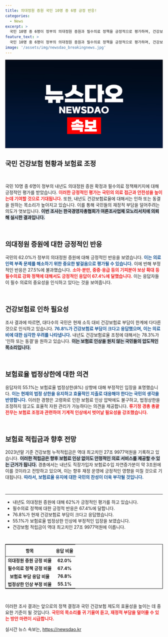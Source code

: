 ```yaml
---
title: 의대정원 증원 국민 10명 중 6명 긍정 반응!
categories:
  - News
excerpt: >
  국민 10명 중 6명이 정부의 의대정원 증원과 필수의료 정책을 긍정적으로 평가하며, 건강보험료 동결 또는 인하를 원한다는 조사 결과가 발표됐다.
feature_text: >
  국민 10명 중 6명이 정부의 의대정원 증원과 필수의료 정책을 긍정적으로 평가하며, 건강보험료 동결 또는 인하를 원한다는 조사 결과가 발표됐다.
image: '/assets/img/newsdao_breakingnews.jpg'
---
```


<p><img src="/assets/img/newsdao_breakingnews.jpg" alt="bookingtag 속보" /></p>

<h2 data-ke-size="size26">국민 건강보험 현황과 보험료 조정</h2>

<p data-ke-size="size16">&nbsp;</p>

<p>국민 10명 중 6명이 정부의 내년도 의대정원 증원 확정과 필수의료 정책패키지에 대해 긍정적인 평가를 받았습니다. <b><span style="color: #ee2323;">이러한 긍정적인 평가는 국민의 의료 접근과 안전성을 높이는데 기여할 것으로 기대됩니다.</span></b> 또한, 내년도 건강보험료율에 대해서는 인하 또는 동결을 원하는 목소리가 높아지고 있습니다. 이를 통해 국민들의 재정적 부담을 덜어주려는 의도가 엿보입니다. <b><span style="background-color: #21538527;">이번 조사는 한국경영자총협회가 여론조사업체 모노리서치에 의뢰해 실시한 결과입니다.</span></b></p>

<p data-ke-size="size16">&nbsp;</p>

<h2 data-ke-size="size26">의대정원 증원에 대한 긍정적인 반응</h2>

<p>국민의 62.0%가 정부의 의대정원 증원에 대해 긍정적인 반응을 보였습니다. <b><span style="color: #1a5490;">이는 의료 인력 부족 문제를 해소하기 위한 중요한 발걸음으로 평가될 수 있습니다.</span></b> 이에 반해 부정적인 반응은 27.5%에 불과했습니다. <b><span style="color: #ee2323;">소아·분만, 중증·응급 등의 기피분야 보상 확대 등 필수의료 강화 정책에 대해서도 긍정적인 응답이 67.4%에 달했습니다.</span></b> 이는 응답자들이 필수 의료의 중요성을 인식하고 있다는 것을 보여줍니다.</p>

<p data-ke-size="size16">&nbsp;</p>

<h2 data-ke-size="size26">건강보험료 인하 필요성</h2>

<p>조사 결과에 따르면, 대다수의 국민은 현재 소득 대비 건강보험료 부담이 한계에 다다른 것으로 인식하고 있습니다. <b><span style="color: #1a5490;">76.8%가 건강보험료 부담이 크다고 응답했으며, 이는 의료비에 대한 심각한 우려를 나타냅니다.</span></b> 내년도 건강보험료율 조정에 대해서는 78.3%가 '인하 또는 동결'을 원하고 있습니다. <b><span style="background-color: #21538527;">이는 보험료 인상을 원치 않는 국민들의 압도적인 목소리입니다.</span></b></p>

<p data-ke-size="size16">&nbsp;</p>

<h2 data-ke-size="size26">보험료율 법정상한에 대한 의견</h2>

<p>응답자의 55.1%는 보험료율 법정상한(8%) 상향에 대해 부정적인 입장을 표명했습니다. <b><span style="color: #1a5490;">이는 현재의 법정 상한을 유지하고 효율적인 지출로 대응해야 한다는 국민의 생각을 반영합니다.</span></b> 이러한 경향은 고령화로 인한 보험료 인상 압박에도 불구하고, 법정상한을 조정하지 않고도 효율적 자원 관리가 가능하다는 의견을 제공합니다. <b><span style="color: #ee2323;">류기정 경총 총괄전무는 보험료 조정과 관련하여 기계적 인상에서 벗어날 필요성을 강조했습니다.</span></b></p>

<p data-ke-size="size16">&nbsp;</p>

<h2 data-ke-size="size26">보험료 적립금과 향후 전망</h2>

<p>2023년말 기준 건강보험 누적적립금은 역대 최고치인 27조 9977억원을 기록하고 있습니다. <b><span style="background-color: #21538527;">이러한 적립금은 향후 보험료 인상 없이도 안정적인 의료 서비스를 제공할 수 있는 근거가 됩니다.</span></b> 경총에서는 내년도 직장가입자 보험료수입 자연증가분이 약 3조원에 이를 것이라고 전망하고 있으며, 이는 향후 재정 운영에 긍정적인 영향을 미칠 것으로 기대됩니다. <b><span style="color: #1a5490;">따라서, 보험료율 유지에 대한 국민의 찬성이 더욱 부각될 것입니다.</span></b></p>

<p data-ke-size="size16">&nbsp;</p>

<hr />

<ul>
    <li>내년도 의대정원 증원에 대해 62%가 긍정적인 평가를 하고 있습니다.</li>
    <li>필수의료 정책에 대한 긍정적 반응은 67.4%에 달합니다.</li>
    <li>76.8%가 현재 건강보험료 부담이 크다고 응답했습니다.</li>
    <li>55.1%가 보험료율 법정상한 인상에 부정적인 입장을 보였습니다.</li>
    <li>건강보험 적립금이 역대 최고치인 27조 9977억원에 이릅니다.</li>
</ul>

<p data-ke-size="size16">&nbsp;</p>

<table style="border-collapse:collapse; border:1px solid #000000;">
    <thead>
        <tr>
            <th style="text-align: center; height: 30px;"><b>항목</b></th>
            <th style="text-align: center; height: 30px;"><b>응답 비율</b></th>
        </tr>
    </thead>
    <tbody>
        <tr>
            <td style="text-align: center; height: 17px;"><b>의대정원 증원 긍정 비율</b></td>
            <td style="text-align: center; height: 17px;"><b>62.0%</b></td>
        </tr>
        <tr>
            <td style="text-align: center; height: 17px;"><b>필수의료 정책 긍정 비율</b></td>
            <td style="text-align: center; height: 17px;"><b>67.4%</b></td>
        </tr>
        <tr>
            <td style="text-align: center; height: 17px;"><b>보험료 부담 응답 비율</b></td>
            <td style="text-align: center; height: 17px;"><b>76.8%</b></td>
        </tr>
        <tr>
            <td style="text-align: center; height: 17px;"><b>법정상한 인상 부정 비율</b></td>
            <td style="text-align: center; height: 17px;"><b>55.1%</b></td>
        </tr>
    </tbody>
</table>

<p data-ke-size="size16">&nbsp;</p>

<p>이러한 조사 결과는 앞으로의 정책 결정과 국민 건강보험 제도의 효율성을 높이는 데 중요한 기준이 될 것입니다. <b><span style="color: #ee2323;">국민의 목소리를 귀 기울여 듣고, 재정적 부담을 덜어줄 수 있는 방안 마련이 시급합니다.</span></b></p>
실시간 뉴스 속보는, <a href="https://newsdao.kr" rel="dofollow">https://newsdao.kr</a>


